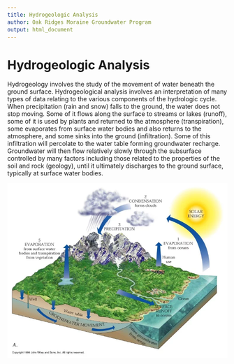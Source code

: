 ```yaml
---
title: Hydrogeologic Analysis
author: Oak Ridges Moraine Groundwater Program
output: html_document
---
```

# Hydrogeologic Analysis

Hydrogeology involves the study of the movement of water beneath the ground surface. Hydrogeological analysis involves an interpretation of many types of data relating to the various components of the hydrologic cycle.  When precipitation (rain and snow) falls to the ground, the water does not stop moving.  Some of it flows along the surface to streams or lakes (runoff), some of it is used by plants and returned to the atmosphere (transpiration), some evaporates from surface water bodies and also returns to the atmosphere, and some sinks into the ground (infiltration).  Some of this infiltration will percolate to the water table forming groundwater recharge.  Groundwater will then flow relatively slowly through the subsurface controlled by many factors including those related to the properties of the soil and rock (geology), until it ultimately discharges to the ground surface, typically at surface water bodies.

![](md/fig/hydro%20analysis%20fig.webp)
